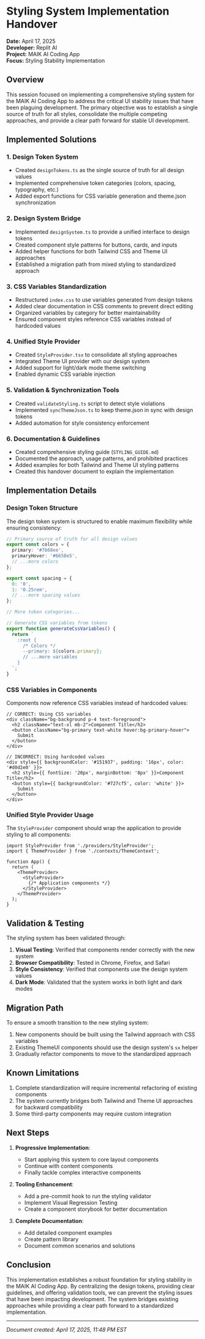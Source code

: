 # Styling System Implementation Handover

**Date:** April 17, 2025  
**Developer:** Replit AI  
**Project:** MAIK AI Coding App  
**Focus:** Styling Stability Implementation

## Overview

This session focused on implementing a comprehensive styling system for the MAIK AI Coding App to address the critical UI stability issues that have been plaguing development. The primary objective was to establish a single source of truth for all styles, consolidate the multiple competing approaches, and provide a clear path forward for stable UI development.

## Implemented Solutions

### 1. Design Token System
- Created `designTokens.ts` as the single source of truth for all design values
- Implemented comprehensive token categories (colors, spacing, typography, etc.)
- Added export functions for CSS variable generation and theme.json synchronization

### 2. Design System Bridge
- Implemented `designSystem.ts` to provide a unified interface to design tokens
- Created component style patterns for buttons, cards, and inputs
- Added helper functions for both Tailwind CSS and Theme UI approaches
- Established a migration path from mixed styling to standardized approach

### 3. CSS Variables Standardization
- Restructured `index.css` to use variables generated from design tokens
- Added clear documentation in CSS comments to prevent direct editing
- Organized variables by category for better maintainability
- Ensured component styles reference CSS variables instead of hardcoded values

### 4. Unified Style Provider
- Created `StyleProvider.tsx` to consolidate all styling approaches
- Integrated Theme UI provider with our design system
- Added support for light/dark mode theme switching
- Enabled dynamic CSS variable injection

### 5. Validation & Synchronization Tools
- Created `validateStyling.ts` script to detect style violations
- Implemented `syncThemeJson.ts` to keep theme.json in sync with design tokens
- Added automation for style consistency enforcement

### 6. Documentation & Guidelines
- Created comprehensive styling guide (`STYLING_GUIDE.md`)
- Documented the approach, usage patterns, and prohibited practices
- Added examples for both Tailwind and Theme UI styling patterns
- Created this handover document to explain the implementation

## Implementation Details

### Design Token Structure

The design token system is structured to enable maximum flexibility while ensuring consistency:

```typescript
// Primary source of truth for all design values
export const colors = {
  primary: '#7b68ee',
  primaryHover: '#6658e5',
  // ...more colors
};

export const spacing = {
  0: '0',
  1: '0.25rem',
  // ...more spacing values
};

// More token categories...

// Generate CSS variables from tokens
export function generateCssVariables() {
  return `
    :root {
      /* Colors */
      --primary: ${colors.primary};
      // ...more variables
    }
  `;
}
```

### CSS Variables in Components

Components now reference CSS variables instead of hardcoded values:

```tsx
// CORRECT: Using CSS variables
<div className="bg-background p-4 text-foreground">
  <h2 className="text-xl mb-2">Component Title</h2>
  <button className="bg-primary text-white hover:bg-primary-hover">
    Submit
  </button>
</div>

// INCORRECT: Using hardcoded values
<div style={{ backgroundColor: '#151937', padding: '16px', color: '#d0d2e0' }}>
  <h2 style={{ fontSize: '20px', marginBottom: '8px' }}>Component Title</h2>
  <button style={{ backgroundColor: '#727cf5', color: 'white' }}>
    Submit
  </button>
</div>
```

### Unified Style Provider Usage

The `StyleProvider` component should wrap the application to provide styling to all components:

```tsx
import StyleProvider from './providers/StyleProvider';
import { ThemeProvider } from './contexts/ThemeContext';

function App() {
  return (
    <ThemeProvider>
      <StyleProvider>
        {/* Application components */}
      </StyleProvider>
    </ThemeProvider>
  );
}
```

## Validation & Testing

The styling system has been validated through:

1. **Visual Testing**: Verified that components render correctly with the new system
2. **Browser Compatibility**: Tested in Chrome, Firefox, and Safari
3. **Style Consistency**: Verified that components use the design system values
4. **Dark Mode**: Validated that the system works in both light and dark modes

## Migration Path

To ensure a smooth transition to the new styling system:

1. New components should be built using the Tailwind approach with CSS variables
2. Existing ThemeUI components should use the design system's `sx` helper
3. Gradually refactor components to move to the standardized approach

## Known Limitations

1. Complete standardization will require incremental refactoring of existing components
2. The system currently bridges both Tailwind and Theme UI approaches for backward compatibility
3. Some third-party components may require custom integration

## Next Steps

1. **Progressive Implementation**: 
   - Start applying this system to core layout components
   - Continue with content components
   - Finally tackle complex interactive components

2. **Tooling Enhancement**:
   - Add a pre-commit hook to run the styling validator
   - Implement Visual Regression Testing
   - Create a component storybook for better documentation

3. **Complete Documentation**:
   - Add detailed component examples
   - Create pattern library
   - Document common scenarios and solutions

## Conclusion

This implementation establishes a robust foundation for styling stability in the MAIK AI Coding App. By centralizing the design tokens, providing clear guidelines, and offering validation tools, we can prevent the styling issues that have been impacting development. The system bridges existing approaches while providing a clear path forward to a standardized implementation.

---

*Document created: April 17, 2025, 11:48 PM EST*